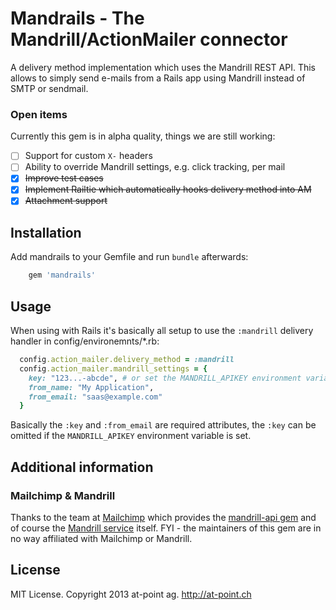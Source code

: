 # Mandrails - The Mandrill/ActionMailer connector

A delivery method implementation which uses the Mandrill REST API. This allows
to simply send e-mails from a Rails app using Mandrill instead of SMTP or
sendmail.

### Open items

Currently this gem is in alpha quality, things we are still working:

- [ ] Support for custom `X-` headers
- [ ] Ability to override Mandrill settings, e.g. click tracking, per mail
- [x] <del>Improve test cases</del>
- [x] <del>Implement Railtie which automatically hooks delivery method into AM</del>
- [x] <del>Attachment support</del>

## Installation

Add mandrails to your Gemfile and run `bundle` afterwards:

```ruby
    gem 'mandrails'
```

## Usage

When using with Rails it's basically all setup to use the `:mandrill` delivery
handler in config/environemnts/*.rb:

```ruby
  config.action_mailer.delivery_method = :mandrill
  config.action_mailer.mandrill_settings = {
    key: "123...-abcde", # or set the MANDRILL_APIKEY environment variable
    from_name: "My Application",
    from_email: "saas@example.com"
  }
```

Basically the `:key` and `:from_email` are required attributes, the `:key` can
be omitted if the `MANDRILL_APIKEY` environment variable is set.

## Additional information

### Mailchimp & Mandrill

Thanks to the team at [Mailchimp][mc] which provides the [mandrill-api gem][gem]
and of course the [Mandrill service][ma] itself. FYI - the maintainers of this
gem are in no way affiliated with Mailchimp or Mandrill.

## License

MIT License. Copyright 2013 at-point ag. http://at-point.ch

[mc]: http://mailchimp.com/
[gem]: https://bitbucket.org/mailchimp/mandrill-api-ruby/
[ma]: https://mandrillapp.com/
